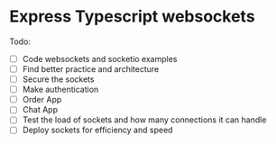 # Express Typescript websockets

Todo:
+ [ ] Code websockets and socketio examples
+ [ ] Find better practice and architecture
+ [ ] Secure the sockets
+ [ ] Make authentication
+ [ ] Order App
+ [ ] Chat App
+ [ ] Test the load of sockets and how many connections it can handle
+ [ ] Deploy sockets for efficiency and speed
